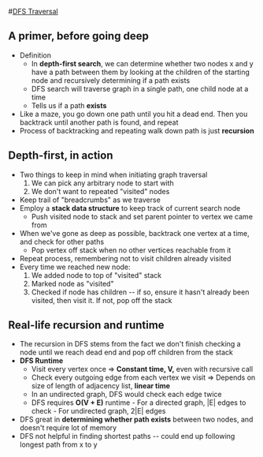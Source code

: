 #[DFS Traversal](https://medium.com/basecs/deep-dive-through-a-graph-dfs-traversal-8177df5d0f13)

## A primer, before going deep
- Definition
    - In **depth-first search**, we can determine whether two nodes x and y have a path between them by looking at the children of the starting node and recursively determining if a path exists
    - DFS search will traverse graph in a single path, one child node at a time
    - Tells us if a path **exists**
- Like a maze, you go down one path until you hit a dead end. Then you backtrack until another path is found, and repeat
- Process of backtracking and repeating walk down path is just **recursion**

## Depth-first, in action
- Two things to keep in mind when initiating graph traversal
    1. We can pick any arbitrary node to start with
    2. We don't want to repeated "visited" nodes
- Keep trail of "breadcrumbs" as we traverse
- Employ a **stack data structure** to keep track of current search node
    - Push visited node to stack and set parent pointer to vertex we came from
- When we've gone as deep as possible, backtrack one vertex at a time, and check for other paths
    - Pop vertex off stack when no other vertices reachable from it
- Repeat process, remembering not to visit children already visited
- Every time we reached new node:
    1. We added node to top of "visited" stack
    2. Marked node as "visited"
    3. Checked if node has children -- if so, ensure it hasn't already been visited, then visit it. If not, pop off the stack

## Real-life recursion and runtime
- The recursion in DFS stems from the fact we don't finish checking a node until we reach dead end and pop off children from the stack
- **DFS Runtime**
    - Visit every vertex once => **Constant time, V,** even with recursive call
    - Check every outgoing edge from each vertex we visit => Depends on size of length of adjacency list, **linear time**
    - In an undirected graph, DFS would check each edge twice
    - DFS requires **O(V + E)** runtime
            - For a directed graph, |E| edges to check
            - For undirected graph, 2|E| edges
- DFS great in **determining whether path exists** between two nodes, and doesn't require lot of memory
- DFS not helpful in finding shortest paths -- could end up following longest path from x to y
